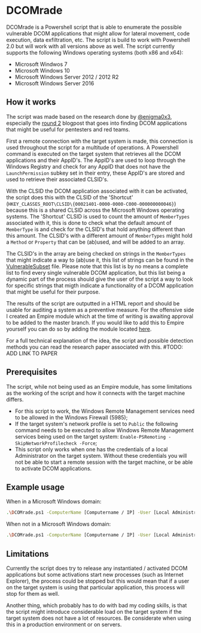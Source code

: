 # DCOMrade
DCOMrade is a Powershell script that is able to enumerate the possible vulnerable DCOM applications that might allow for lateral movement, code execution, data exfiltration, etc. The script is build to work with Powershell 2.0 but will work with all versions above as well. The script currently supports the following Windows operating systems (both x86 and x64):

* Microsoft Windwos 7
* Microsoft Windows 10
* Microsoft Windows Server 2012 / 2012 R2
* Microsoft Windows Server 2016

## How it works
The script was made based on the research done by [@enigma0x3](https://twitter.com/enigma0x3), especially the [round 2](https://enigma0x3.net/2017/01/23/lateral-movement-via-dcom-round-2/) blogpost that goes into finding DCOM applications that might be useful for pentesters and red teams.

First a remote connection with the target system is made, this connection is used throughout the script for a multitude of operations. A Powershell command is executed on the target system that retrieves all the DCOM applications and their AppID's. The AppID's are used to loop through the Windows Registry and check for any AppID that does not have the `LaunchPermission` subkey set in their entry, these AppID's are stored and used to retrieve their associated CLSID's.

With the CLSID the DCOM application associated with it can be activated, the script does this with the CLSID of the 'Shortcut' (`HKEY_CLASSES_ROOT\CLSID\{00021401-0000-0000-C000-000000000046}`) because this is a shared CLSID across the Microsoft Windows operating systems. The 'Shortcut' CLSID is used to count the amount of `MemberTypes` associated with it, this is done to check what the default amount of `MemberType` is and check for the CLSID's that hold anything different than this amount. The CLSID's with a different amount of `MemberTypes` might hold a `Method` or `Property` that can be (ab)used, and will be added to an array.

The CLSID's in the array are being checked on strings in the `MemberTypes` that might indicate a way to (ab)use it, this list of strings can be found in the [VulnerableSubset](https://github.com/sud0woodo/DCOMrade/blob/master/VulnerableSubset.txt) file. Please note that this list is by no means a complete list to find every single vulnerable DCOM application, but this list being a dynamic part of the process should give the user of the script a way to look for specific strings that migth indicate a functionality of a DCOM application that might be useful for their purpose.

The results of the script are outputted in a HTML report and should be usable for auditing a system as a preventive measure. For the offensive side I created an Empire module which at the time of writing is awaiting approval to be added to the master branch. If you would like to add this to Empire yourself you can do so by adding the module located [here](https://github.com/sud0woodo/DCOMrade/tree/master/Empire).

For a full technical explanation of the idea, the script and possible detection methods you can read the research paper associated with this. #TODO: ADD LINK TO PAPER

## Prerequisites
The script, while not being used as an Empire module, has some limitations as the working of the script and how it connects with the target machine differs.

* For this script to work, the Windows Remote Management services need to be allowed in the Windows Firewall (5985);
* If the target system's network profile is set to `Public` the following command needs to be executed to allow Windows Remote Management services being used on the target system: `Enable-PSRemoting -SkipNetworkProfilecheck -Force`;
* This script only works when one has the credentials of a local Administrator on the target system. Without these credentials you will not be able to start a remote session with the target machine, or be able to activate DCOM applications.

## Example usage
When in a Microsoft Windows domain:
```sh
.\DCOMrade.ps1 -ComputerName [Computername / IP] -User [Local Administrator] -OS [Operating System] -Domain [Domain name]
```

When not in a Microsoft Windows domain:
```sh
.\DCOMrade.ps1 -ComputerName [Computername / IP] -User [Local Administrator] -OS [Operating System]
```

## Limitations
Currently the script does try to release any instantiated / activated DCOM applications but some activations start new processes (such as Internet Explorer), the process could be stopped but this would mean that if a user on the target system is using that particular application, this process will stop for them as well.

Another thing, which probably has to do with bad my coding skills, is that the script might introduce considerable load on the target system if the target system does not have a lot of resources. Be considerate when using this in a production environment or on servers.